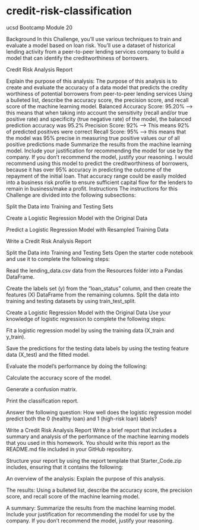 # credit-risk-classification

ucsd Bootcamp Module 20

Background In this Challenge, you’ll use various techniques to train and evaluate a model based on loan risk. You’ll use a dataset of historical lending activity from a peer-to-peer lending services company to build a model that can identify the creditworthiness of borrowers.

Credit Risk Analysis Report

Explain the purpose of this analysis:
The purpose of this analysis is to create and evaluate the accuracy of a data model that predicts the credity worthiness of potential borrowers from peer-to-peer lending services
Using a bulleted list, describe the accuracy score, the precision score, and recall score of the machine learning model.
Balanced Accuracy Score: 95.20% --> this means that when taking into account the sensitivity (recall and/or true positive rate) and specificity (true negative rate) of the model, the balanced prediction accuracy was 95.2%
Precision Score: 92% --> This means 92% of predicted positives were correct
Recall Score: 95% --> this means that the model was 95% precise in measuring true positive values our of all positive predictions made
Summarize the results from the machine learning model. Include your justification for recommending the model for use by the company. If you don’t recommend the model, justify your reasoning.
I would recommend using this model to predict the creditworthiness of borrowers, because it has over 95% accuracy in predicting the outcome of the repayment of the initial loan. That accuracy range could be easily molded into a business risk profile to ensure sufficient capital flow for the lenders to remain in business/make a profit.
Instructions The instructions for this Challenge are divided into the following subsections:

Split the Data into Training and Testing Sets

Create a Logistic Regression Model with the Original Data

Predict a Logistic Regression Model with Resampled Training Data

Write a Credit Risk Analysis Report

Split the Data into Training and Testing Sets Open the starter code notebook and use it to complete the following steps:

Read the lending_data.csv data from the Resources folder into a Pandas DataFrame.

Create the labels set (y) from the “loan_status” column, and then create the features (X) DataFrame from the remaining columns. Split the data into training and testing datasets by using train_test_split.

Create a Logistic Regression Model with the Original Data Use your knowledge of logistic regression to complete the following steps:

Fit a logistic regression model by using the training data (X_train and y_train).

Save the predictions for the testing data labels by using the testing feature data (X_test) and the fitted model.

Evaluate the model’s performance by doing the following:

Calculate the accuracy score of the model.

Generate a confusion matrix.

Print the classification report.

Answer the following question: How well does the logistic regression model predict both the 0 (healthy loan) and 1 (high-risk loan) labels?

Write a Credit Risk Analysis Report Write a brief report that includes a summary and analysis of the performance of the machine learning models that you used in this homework. You should write this report as the README.md file included in your GitHub repository.

Structure your report by using the report template that Starter_Code.zip includes, ensuring that it contains the following:

An overview of the analysis: Explain the purpose of this analysis.

The results: Using a bulleted list, describe the accuracy score, the precision score, and recall score of the machine learning model.

A summary: Summarize the results from the machine learning model. Include your justification for recommending the model for use by the company. If you don’t recommend the model, justify your reasoning.